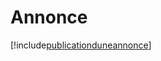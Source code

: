 # Annonce

[!include[publicationduneannonce](annonce.publicationduneannonce.autogen.md)]



































































































